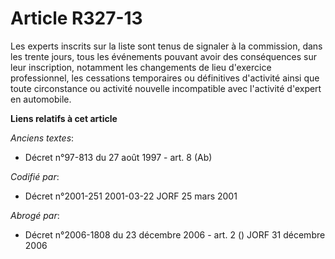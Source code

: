 # Article R327-13

Les experts inscrits sur la liste sont tenus de signaler à la commission, dans les trente jours, tous les événements pouvant
avoir des conséquences sur leur inscription, notamment les changements de lieu d'exercice professionnel, les cessations
temporaires ou définitives d'activité ainsi que toute circonstance ou activité nouvelle incompatible avec l'activité d'expert
en automobile.

**Liens relatifs à cet article**

_Anciens textes_:

  - Décret n°97-813 du 27 août 1997 - art. 8 (Ab)

_Codifié par_:

  - Décret n°2001-251 2001-03-22 JORF 25 mars 2001

_Abrogé par_:

  - Décret n°2006-1808 du 23 décembre 2006 - art. 2 () JORF 31 décembre 2006

